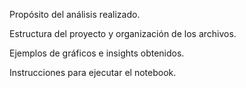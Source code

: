 Propósito del análisis realizado.

Estructura del proyecto y organización de los archivos.

Ejemplos de gráficos e insights obtenidos.

Instrucciones para ejecutar el notebook.
